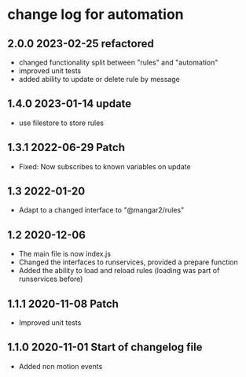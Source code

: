 # change log for automation

## 2.0.0 2023-02-25 refactored

- changed functionality split between "rules" and "automation"
- improved unit tests
- added ability to update or delete rule by message

## 1.4.0 2023-01-14 update

- use filestore to store rules

## 1.3.1 2022-06-29 Patch

- Fixed:  Now subscribes to known variables on update

## 1.3 2022-01-20

- Adapt to a changed interface to "@mangar2/rules"

## 1.2 2020-12-06

- The main file is now index.js
- Changed the interfaces to runservices, provided a prepare function
- Added the ability to load and reload rules (loading was part of runservices before)

## 1.1.1 2020-11-08 Patch

- Improved unit tests

## 1.1.0 2020-11-01 Start of changelog file

- Added non motion events
